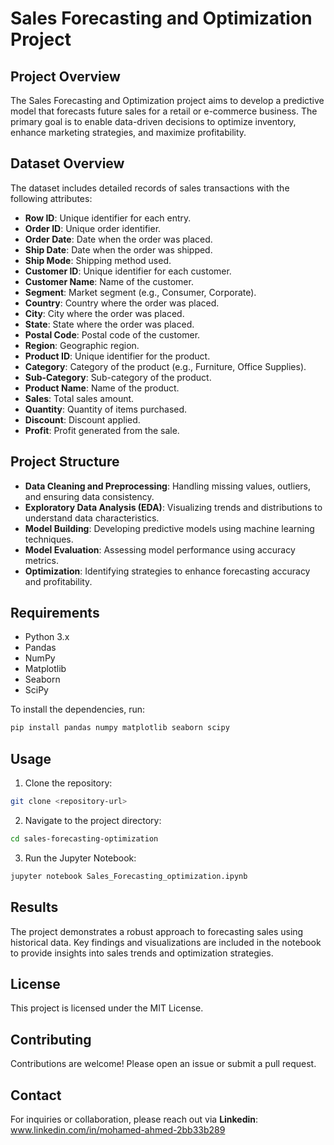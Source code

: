 # Sales Forecasting and Optimization Project

## Project Overview
The Sales Forecasting and Optimization project aims to develop a predictive model that forecasts future sales for a retail or e-commerce business. The primary goal is to enable data-driven decisions to optimize inventory, enhance marketing strategies, and maximize profitability.

## Dataset Overview
The dataset includes detailed records of sales transactions with the following attributes:
- **Row ID**: Unique identifier for each entry.
- **Order ID**: Unique order identifier.
- **Order Date**: Date when the order was placed.
- **Ship Date**: Date when the order was shipped.
- **Ship Mode**: Shipping method used.
- **Customer ID**: Unique identifier for each customer.
- **Customer Name**: Name of the customer.
- **Segment**: Market segment (e.g., Consumer, Corporate).
- **Country**: Country where the order was placed.
- **City**: City where the order was placed.
- **State**: State where the order was placed.
- **Postal Code**: Postal code of the customer.
- **Region**: Geographic region.
- **Product ID**: Unique identifier for the product.
- **Category**: Category of the product (e.g., Furniture, Office Supplies).
- **Sub-Category**: Sub-category of the product.
- **Product Name**: Name of the product.
- **Sales**: Total sales amount.
- **Quantity**: Quantity of items purchased.
- **Discount**: Discount applied.
- **Profit**: Profit generated from the sale.

## Project Structure
- **Data Cleaning and Preprocessing**: Handling missing values, outliers, and ensuring data consistency.
- **Exploratory Data Analysis (EDA)**: Visualizing trends and distributions to understand data characteristics.
- **Model Building**: Developing predictive models using machine learning techniques.
- **Model Evaluation**: Assessing model performance using accuracy metrics.
- **Optimization**: Identifying strategies to enhance forecasting accuracy and profitability.

## Requirements
- Python 3.x
- Pandas
- NumPy
- Matplotlib
- Seaborn
- SciPy

To install the dependencies, run:
```bash
pip install pandas numpy matplotlib seaborn scipy
```

## Usage
1. Clone the repository:
```bash
git clone <repository-url>
```

2. Navigate to the project directory:
```bash
cd sales-forecasting-optimization
```

3. Run the Jupyter Notebook:
```bash
jupyter notebook Sales_Forecasting_optimization.ipynb
```

## Results
The project demonstrates a robust approach to forecasting sales using historical data. Key findings and visualizations are included in the notebook to provide insights into sales trends and optimization strategies.

## License
This project is licensed under the MIT License.

## Contributing
Contributions are welcome! Please open an issue or submit a pull request.

## Contact
For inquiries or collaboration, please reach out via
 **Linkedin**: www.linkedin.com/in/mohamed-ahmed-2bb33b289



